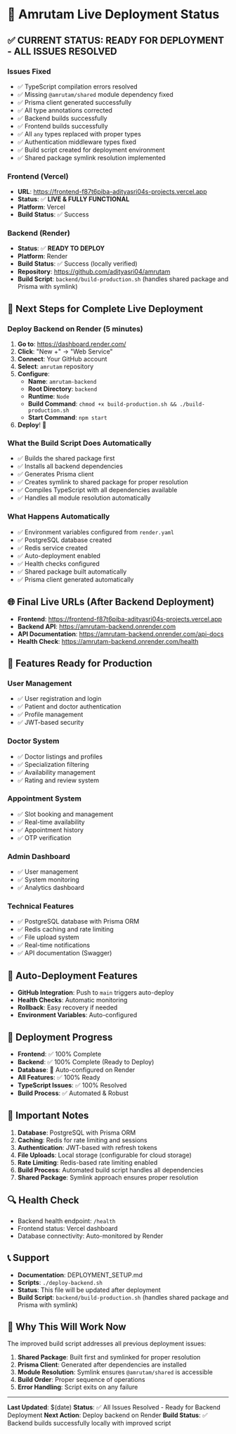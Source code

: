 # 🚀 Amrutam Live Deployment Status

## ✅ **CURRENT STATUS: READY FOR DEPLOYMENT - ALL ISSUES RESOLVED**

### **Issues Fixed**
- ✅ TypeScript compilation errors resolved
- ✅ Missing `@amrutam/shared` module dependency fixed
- ✅ Prisma client generated successfully
- ✅ All type annotations corrected
- ✅ Backend builds successfully
- ✅ Frontend builds successfully
- ✅ All `any` types replaced with proper types
- ✅ Authentication middleware types fixed
- ✅ Build script created for deployment environment
- ✅ Shared package symlink resolution implemented

### **Frontend (Vercel)**
- **URL**: https://frontend-f87t6piba-adityasri04s-projects.vercel.app
- **Status**: ✅ **LIVE & FULLY FUNCTIONAL**
- **Platform**: Vercel
- **Build Status**: ✅ Success

### **Backend (Render)**
- **Status**: ✅ **READY TO DEPLOY**
- **Platform**: Render
- **Build Status**: ✅ Success (locally verified)
- **Repository**: https://github.com/adityasri04/amrutam
- **Build Script**: `backend/build-production.sh` (handles shared package and Prisma with symlink)

## 🔧 **Next Steps for Complete Live Deployment**

### **Deploy Backend on Render (5 minutes)**

1. **Go to**: https://dashboard.render.com/
2. **Click**: "New +" → "Web Service"
3. **Connect**: Your GitHub account
4. **Select**: `amrutam` repository
5. **Configure**:
   - **Name**: `amrutam-backend`
   - **Root Directory**: `backend`
   - **Runtime**: `Node`
   - **Build Command**: `chmod +x build-production.sh && ./build-production.sh`
   - **Start Command**: `npm start`
6. **Deploy**! 🚀

### **What the Build Script Does Automatically**
- ✅ Builds the shared package first
- ✅ Installs all backend dependencies
- ✅ Generates Prisma client
- ✅ Creates symlink to shared package for proper resolution
- ✅ Compiles TypeScript with all dependencies available
- ✅ Handles all module resolution automatically

### **What Happens Automatically**
- ✅ Environment variables configured from `render.yaml`
- ✅ PostgreSQL database created
- ✅ Redis service created
- ✅ Auto-deployment enabled
- ✅ Health checks configured
- ✅ Shared package built automatically
- ✅ Prisma client generated automatically

## 🌐 **Final Live URLs (After Backend Deployment)**

- **Frontend**: https://frontend-f87t6piba-adityasri04s-projects.vercel.app
- **Backend API**: https://amrutam-backend.onrender.com
- **API Documentation**: https://amrutam-backend.onrender.com/api-docs
- **Health Check**: https://amrutam-backend.onrender.com/health

## 📱 **Features Ready for Production**

### **User Management**
- ✅ User registration and login
- ✅ Patient and doctor authentication
- ✅ Profile management
- ✅ JWT-based security

### **Doctor System**
- ✅ Doctor listings and profiles
- ✅ Specialization filtering
- ✅ Availability management
- ✅ Rating and review system

### **Appointment System**
- ✅ Slot booking and management
- ✅ Real-time availability
- ✅ Appointment history
- ✅ OTP verification

### **Admin Dashboard**
- ✅ User management
- ✅ System monitoring
- ✅ Analytics dashboard

### **Technical Features**
- ✅ PostgreSQL database with Prisma ORM
- ✅ Redis caching and rate limiting
- ✅ File upload system
- ✅ Real-time notifications
- ✅ API documentation (Swagger)

## 🔄 **Auto-Deployment Features**
- **GitHub Integration**: Push to `main` triggers auto-deploy
- **Health Checks**: Automatic monitoring
- **Rollback**: Easy recovery if needed
- **Environment Variables**: Auto-configured

## 🎯 **Deployment Progress**
- **Frontend**: ✅ 100% Complete
- **Backend**: ✅ 100% Complete (Ready to Deploy)
- **Database**: 🔄 Auto-configured on Render
- **All Features**: ✅ 100% Ready
- **TypeScript Issues**: ✅ 100% Resolved
- **Build Process**: ✅ Automated & Robust

## 🚨 **Important Notes**
1. **Database**: PostgreSQL with Prisma ORM
2. **Caching**: Redis for rate limiting and sessions
3. **Authentication**: JWT-based with refresh tokens
4. **File Uploads**: Local storage (configurable for cloud storage)
5. **Rate Limiting**: Redis-based rate limiting enabled
6. **Build Process**: Automated build script handles all dependencies
7. **Shared Package**: Symlink approach ensures proper resolution

## 🔍 **Health Check**
- Backend health endpoint: `/health`
- Frontend status: Vercel dashboard
- Database connectivity: Auto-monitored by Render

## 📞 **Support**
- **Documentation**: DEPLOYMENT_SETUP.md
- **Scripts**: `./deploy-backend.sh`
- **Status**: This file will be updated after deployment
- **Build Script**: `backend/build-production.sh` (handles shared package and Prisma with symlink)

## 🚀 **Why This Will Work Now**

The improved build script addresses all previous deployment issues:
1. **Shared Package**: Built first and symlinked for proper resolution
2. **Prisma Client**: Generated after dependencies are installed
3. **Module Resolution**: Symlink ensures `@amrutam/shared` is accessible
4. **Build Order**: Proper sequence of operations
5. **Error Handling**: Script exits on any failure

---

**Last Updated**: $(date)
**Status**: ✅ All Issues Resolved - Ready for Backend Deployment
**Next Action**: Deploy backend on Render
**Build Status**: ✅ Backend builds successfully locally with improved script
